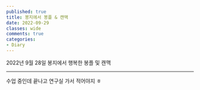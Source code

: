 ```yaml
---
published: true
title: 봉지에서 봉플 & 캔맥
date: 2022-09-29
classes: wide
comments: true
categories: 
- Diary
---
```


2022년 9월 28일 봉지에서 행복한 봉플 및 캔맥

------

수업 중인데 끝나고 연구실 가서 적어야지 ㅎ
